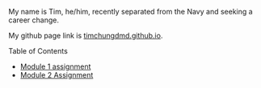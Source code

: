 My name is Tim, he/him, recently separated from the Navy and seeking a career change. 

My github page link is [timchungdmd.github.io](timchung.github.io/reading-notes).

Table of Contents
- [Module 1 assignment](timchung.github.io/reading-notes/learn-markdown.md)
- [Module 2 Assignment](timchung.github.io/reading-notes/read2-reflection-discussion.md)
